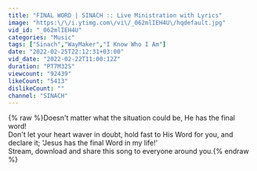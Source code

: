 ```yaml
---
title: "FINAL WORD | SINACH :: Live Ministration with Lyrics"
image: "https:\/\/i.ytimg.com\/vi\/_062mlIEH4U\/hqdefault.jpg"
vid_id: "_062mlIEH4U"
categories: "Music"
tags: ["Sinach","WayMaker","I Know Who I Am"]
date: "2022-02-25T22:12:31+03:00"
vid_date: "2022-02-22T11:00:12Z"
duration: "PT7M32S"
viewcount: "92439"
likeCount: "5413"
dislikeCount: ""
channel: "SINACH"
---
```

{% raw %}Doesn't matter what the situation could be, He has the final word! <br />Don't let your heart waver in doubt, hold fast to His Word for you, and declare it; 'Jesus has the final Word in my life!' <br />Stream, download and share this song to everyone around you.{% endraw %}
